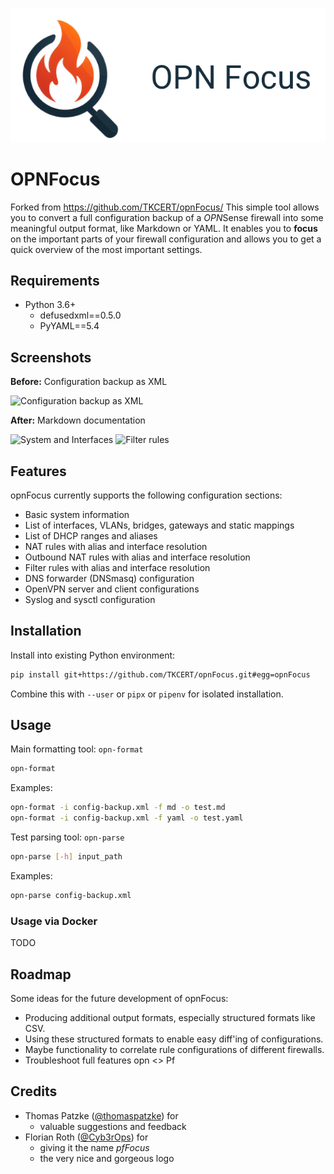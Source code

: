 ![opnFocus](logos/opn_focus.png)

# OPNFocus
Forked from https://github.com/TKCERT/opnFocus/
This simple tool allows you to convert a full configuration backup of a *OPN*Sense firewall into some meaningful output format, like Markdown or YAML. It enables you to **focus** on the important parts of your firewall configuration and allows you to get a quick overview of the most important settings.

## Requirements

* Python 3.6+
    * defusedxml==0.5.0
    * PyYAML==5.4

## Screenshots

**Before:** Configuration backup as XML

![Configuration backup as XML](screenshots/pfFocus_xml.png)

**After:** Markdown documentation

![System and Interfaces](screenshots/opnFocus_System_Interfaces.png)
![Filter rules](screenshots/opnFocus_Filter_rules.png)

## Features

opnFocus currently supports the following configuration sections:

* Basic system information
* List of interfaces, VLANs, bridges, gateways and static mappings
* List of DHCP ranges and aliases
* NAT rules with alias and interface resolution
* Outbound NAT rules with alias and interface resolution
* Filter rules with alias and interface resolution
* DNS forwarder (DNSmasq) configuration
* OpenVPN server and client configurations
* Syslog and sysctl configuration

## Installation

Install into existing Python environment:
```bash
pip install git+https://github.com/TKCERT/opnFocus.git#egg=opnFocus
```

Combine this with `--user` or `pipx` or `pipenv` for isolated installation.

## Usage

Main formatting tool: ```opn-format```
```bash
opn-format
```

Examples:
```bash
opn-format -i config-backup.xml -f md -o test.md
opn-format -i config-backup.xml -f yaml -o test.yaml
```

Test parsing tool: ```opn-parse```
```bash
opn-parse [-h] input_path
```

Examples:
```bash
opn-parse config-backup.xml
```

### Usage via Docker

TODO

## Roadmap

Some ideas for the future development of opnFocus:

* Producing additional output formats, especially structured formats like CSV.
* Using these structured formats to enable easy diff'ing of configurations.
* Maybe functionality to correlate rule configurations of different firewalls.
* Troubleshoot full features opn <> Pf

## Credits

* Thomas Patzke ([@thomaspatzke](https://github.com/thomaspatzke)) for
    * valuable suggestions and feedback
* Florian Roth ([@Cyb3rOps](https://twitter.com/Cyb3rOps)) for
    * giving it the name *pfFocus*
    * the very nice and gorgeous logo
